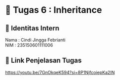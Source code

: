 # 📁 Tugas 6 : Inheritance

## 👤 Identitas Intern
Nama : Cindi Jingga Febrianti           
NIM  : 235150601111006

## 🔗 Link Penjelasan Tugas

https://youtu.be/7GnOkqeK594?si=8P1NjfcoiepKa2IN